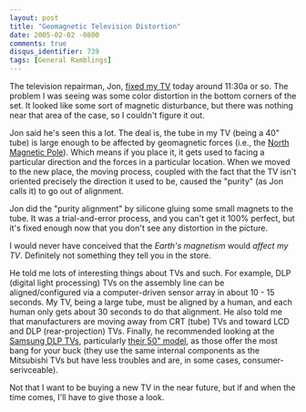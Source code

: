 ```yaml
---
layout: post
title: "Geomagnetic Television Distortion"
date: 2005-02-02 -0800
comments: true
disqus_identifier: 739
tags: [General Ramblings]
---
```

The television repairman, Jon, [fixed my
TV](/archive/2005/01/31/television-nightmare.aspx) today around 11:30a
or so. The problem I was seeing was some color distortion in the bottom
corners of the set. It looked like some sort of magnetic disturbance,
but there was nothing near that area of the case, so I couldn't figure
it out.
 
 Jon said he's seen this a lot. The deal is, the tube in my TV (being a
40" tube) is large enough to be affected by geomagnetic forces (i.e.,
the [North Magnetic
Pole](http://www.geolab.nrcan.gc.ca/geomag/northpole_e.shtml)). Which
means if you place it, it gets used to facing a particular direction and
the forces in a particular location. When we moved to the new place, the
moving process, coupled with the fact that the TV isn't oriented
precisely the direction it used to be, caused the "purity" (as Jon calls
it) to go out of alignment.
 
 Jon did the "purity alignment" by silicone gluing some small magnets to
the tube. It was a trial-and-error process, and you can't get it 100%
perfect, but it's fixed enough now that you don't see any distortion in
the picture.
 
 I would never have conceived that the *Earth's magnetism* would *affect
my TV*. Definitely not something they tell you in the store.
 
 He told me lots of interesting things about TVs and such. For example,
DLP (digital light processing) TVs on the assembly line can be
aligned/configured via a computer-driven sensor array in about 10 - 15
seconds. My TV, being a large tube, must be aligned by a human, and each
human only gets about 30 seconds to do that alignment. He also told me
that manufacturers are moving away from CRT (tube) TVs and toward LCD
and DLP (rear-projection) TVs. Finally, he recommended looking at the
[Samsung DLP
TVs](http://product.samsung.com/cgi-bin/nabc/product/b2c_product_subtype.jsp?eUser=&prod_path=%2fAudio+and+Video%2fTV%2fDLP+TV),
particularly [their 50"
model](http://www.amazon.com/exec/obidos/ASIN/B0002MLXA2/mhsvortex), as
those offer the most bang for your buck (they use the same internal
components as the Mitsubishi TVs but have less troubles and are, in some
cases, consumer-serivceable).
 
 Not that I want to be buying a new TV in the near future, but if and
when the time comes, I'll have to give those a look.

